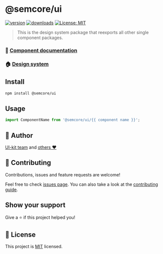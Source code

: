 # @semcore/ui

[![version](https://img.shields.io/npm/v/@semcore/ui.svg)](https://www.npmjs.com/@semcore/ui)
[![downloads](https://img.shields.io/npm/dt/@semcore/ui.svg)](https://www.npmjs.com/package/@semcore/ui)
[![License: MIT](https://img.shields.io/badge/License-MIT-green.svg)](https://github.com/semrush/intergalactic/blob/master/LICENSE)

> This is the design system package that reexports all other single component packages.

### 📖 [Component documentation](https://developer.semrush.com/intergalactic/internal/release/release-about/)

### 🏠 [Design system](https://developer.semrush.com/intergalactic/)

## Install

```sh
npm install @semcore/ui
```

## Usage

```jsx
import ComponentName from '@semcore/ui/{{ component name }}';
```

## 👤 Author

[UI-kit team](https://github.com/semrush/intergalactic/blob/master/MAINTAINERS) and [others ❤️](https://github.com/semrush/intergalactic/graphs/contributors)

## 🤝 Contributing

Contributions, issues and feature requests are welcome!

Feel free to check [issues page](https://github.com/semrush/intergalactic/issues). You can also take a look at the [contributing guide](https://github.com/semrush/intergalactic/blob/master/CONTRIBUTING.md).

## Show your support

Give a ⭐️ if this project helped you!

## 📝 License

This project is [MIT](https://github.com/semrush/intergalactic/blob/master/LICENSE) licensed.
